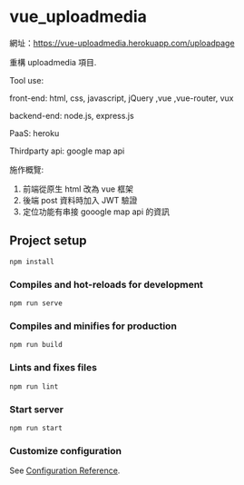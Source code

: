 # vue_uploadmedia

網址：https://vue-uploadmedia.herokuapp.com/uploadpage  

重構 uploadmedia 項目.  

Tool use:  

front-end: html, css, javascript, jQuery ,vue ,vue-router, vux  

backend-end: node.js, express.js  

PaaS: heroku  

Thirdparty api: google map api  

施作概覽:  
1. 前端從原生 html 改為 vue 框架  
2. 後端 post 資料時加入 JWT 驗證  
3. 定位功能有串接 gooogle map api 的資訊  

## Project setup
```
npm install
```

### Compiles and hot-reloads for development
```
npm run serve
```

### Compiles and minifies for production
```
npm run build
```

### Lints and fixes files
```
npm run lint
```

### Start server
```
npm run start
```

### Customize configuration
See [Configuration Reference](https://cli.vuejs.org/config/).
